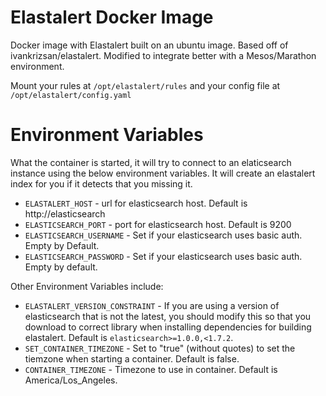 # Elastalert Docker Image
Docker image with Elastalert built on an ubuntu image. Based off of ivankrizsan/elastalert. Modified to integrate better with a Mesos/Marathon environment.

Mount your rules at `/opt/elastalert/rules` and your config file at `/opt/elastalert/config.yaml`

# Environment Variables

What the container is started, it will try to connect to an elaticsearch
instance using the below environment variables. It will create an elastalert
index for you if it detects that you missing it.

* `ELASTALERT_HOST` - url for elasticsearch host. Default is http://elasticsearch
* `ELASTICSEARCH_PORT` - port for elasticsearch host. Default is 9200
* `ELASTICSEARCH_USERNAME` - Set if your elasticsearch uses basic auth. Empty by Default.
* `ELASTICSEARCH_PASSWORD` - Set if your elasticsearch uses basic auth. Empty by default.

Other Environment Variables include:
* `ELASTALERT_VERSION_CONSTRAINT` - If you are using a version of elasticsearch that
 is not the latest, you should modify this so that you download to correct
 library when installing dependencies for building elastalert.
 Default is `elasticsearch>=1.0.0,<1.7.2`.
* `SET_CONTAINER_TIMEZONE` - Set to "true" (without quotes) to set the tiemzone when
 starting a container. Default is false.
* `CONTAINER_TIMEZONE` - Timezone to use in container. Default is America/Los_Angeles.
